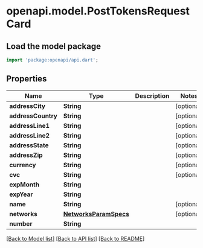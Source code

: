 # openapi.model.PostTokensRequestCard

## Load the model package
```dart
import 'package:openapi/api.dart';
```

## Properties
Name | Type | Description | Notes
------------ | ------------- | ------------- | -------------
**addressCity** | **String** |  | [optional] 
**addressCountry** | **String** |  | [optional] 
**addressLine1** | **String** |  | [optional] 
**addressLine2** | **String** |  | [optional] 
**addressState** | **String** |  | [optional] 
**addressZip** | **String** |  | [optional] 
**currency** | **String** |  | [optional] 
**cvc** | **String** |  | [optional] 
**expMonth** | **String** |  | 
**expYear** | **String** |  | 
**name** | **String** |  | [optional] 
**networks** | [**NetworksParamSpecs**](NetworksParamSpecs.md) |  | [optional] 
**number** | **String** |  | 

[[Back to Model list]](../README.md#documentation-for-models) [[Back to API list]](../README.md#documentation-for-api-endpoints) [[Back to README]](../README.md)


